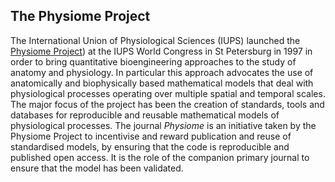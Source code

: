 <html>
    <head>
        <title>The Physiome Project</title>
    </head>
</html>
<!-- Title: The Physiome Project -->
<!-- Slug: physiome-project -->

The Physiome Project
--------------------
The International Union of Physiological Sciences (IUPS) launched the <a href="http://www.physiomeproject.org" target="_blank" rel="noopener noreferrer">Physiome Project</a>) at the IUPS World Congress in St Petersburg in 1997 in order to bring quantitative bioengineering approaches to the study of anatomy and physiology. In particular this approach advocates the use of anatomically and biophysically based mathematical models that deal with physiological processes operating over multiple spatial and temporal scales. The major focus of the project has been the creation of standards, tools and databases for reproducible and reusable mathematical models of physiological processes. 
The journal *Physiome* is an initiative taken by the Physiome Project to incentivise and reward publication and reuse of standardised models, by ensuring that the code is reproducible and  published open access. It is the role of the companion primary journal to ensure that the model has been validated.
